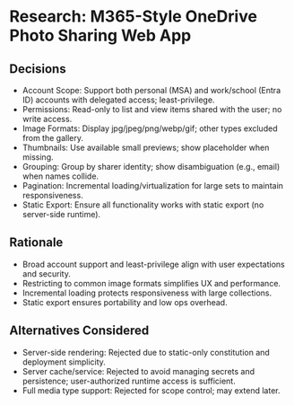 # Research: M365-Style OneDrive Photo Sharing Web App

## Decisions
- Account Scope: Support both personal (MSA) and work/school (Entra ID) accounts with delegated access; least-privilege.
- Permissions: Read-only to list and view items shared with the user; no write access.
- Image Formats: Display jpg/jpeg/png/webp/gif; other types excluded from the gallery.
- Thumbnails: Use available small previews; show placeholder when missing.
- Grouping: Group by sharer identity; show disambiguation (e.g., email) when names collide.
- Pagination: Incremental loading/virtualization for large sets to maintain responsiveness.
- Static Export: Ensure all functionality works with static export (no server-side runtime).

## Rationale
- Broad account support and least-privilege align with user expectations and security.
- Restricting to common image formats simplifies UX and performance.
- Incremental loading protects responsiveness with large collections.
- Static export ensures portability and low ops overhead.

## Alternatives Considered
- Server-side rendering: Rejected due to static-only constitution and deployment simplicity.
- Server cache/service: Rejected to avoid managing secrets and persistence; user-authorized runtime access is sufficient.
- Full media type support: Rejected for scope control; may extend later.
